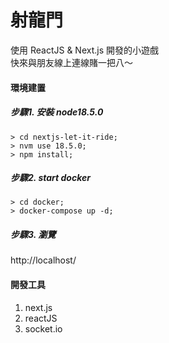 # 射龍門
使用 ReactJS & Next.js 開發的小遊戲<br />
快來與朋友線上連線賭一把八～

#### 環境建置
##### 步驟1. 安裝 node18.5.0
```
> cd nextjs-let-it-ride;
> nvm use 18.5.0;
> npm install;
```

##### 步驟2. start docker
```
> cd docker;
> docker-compose up -d;
```

##### 步驟3. 瀏覽
http://localhost/

#### 開發工具
1. next.js 
2. reactJS
2. socket.io